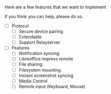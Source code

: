 Here are a few features that we want to implement

If you think you can help, please do so.


- [ ] Protocol
  - [ ] Secure device pairing
  - [ ] Extendable
  - [ ] Support Relayserver

- [ ] Features
  - [ ] Notification syncing
  - [ ] Libreoffice impress remote
  - [ ] File sharing
  - [ ] Filesystem mounting
  - [ ] Instant screenshot syncing
  - [ ] Media Control
  - [ ] Remote input (Keyboard, Mouse)
